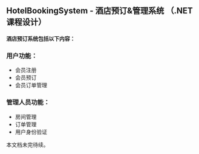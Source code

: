## HotelBookingSystem - 酒店预订&管理系统 （.NET课程设计）



#### 酒店预订系统包括以下内容：

### 用户功能：

- 会员注册
- 会员预订
- 会员订单管理

### 管理人员功能：

- 房间管理
- 订单管理
- 用户身份验证


本文档未完待续。
